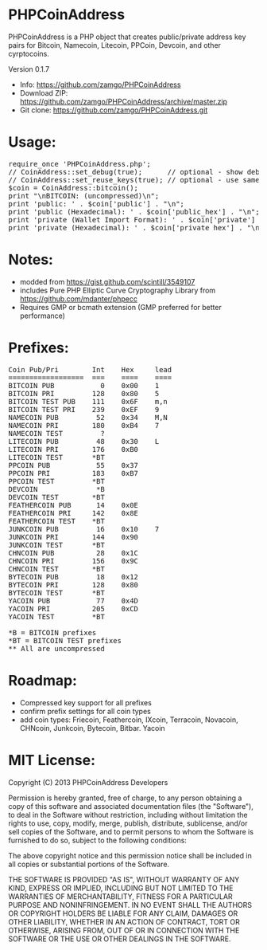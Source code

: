 PHPCoinAddress
==============

PHPCoinAddress is a PHP object that creates public/private address key pairs for 
Bitcoin, Namecoin, Litecoin, PPCoin, Devcoin, and other cyrptocoins.

Version 0.1.7

* Info: https://github.com/zamgo/PHPCoinAddress
* Download ZIP: https://github.com/zamgo/PHPCoinAddress/archive/master.zip
* Git clone: https://github.com/zamgo/PHPCoinAddress.git


Usage:
==============
<pre>
require_once 'PHPCoinAddress.php'; 
// CoinAddress::set_debug(true);      // optional - show debugging messages 
// CoinAddress::set_reuse_keys(true); // optional - use same key for all addresses 
$coin = CoinAddress::bitcoin();  
print "\nBITCOIN: (uncompressed)\n";
print 'public: ' . $coin['public'] . "\n";
print 'public (Hexadecimal): ' . $coin['public_hex'] . "\n";
print 'private (Wallet Import Format): ' . $coin['private'] . "\n";
print 'private (Hexadecimal): ' . $coin['private_hex'] . "\n"; 
</pre>

Notes:
==============
* modded from https://gist.github.com/scintill/3549107
* includes Pure PHP Elliptic Curve Cryptography Library from https://github.com/mdanter/phpecc
* Requires GMP or bcmath extension (GMP preferred for better performance)

Prefixes:
=============
<pre>
Coin Pub/Pri        Int    Hex     lead  
==================  ===    ====    ====
BITCOIN PUB           0    0x00    1  
BITCOIN PRI         128    0x80    5
BITCOIN TEST PUB    111    0x6F    m,n
BITCOIN TEST PRI    239    0xEF    9          
NAMECOIN PUB         52    0x34    M,N
NAMECOIN PRI        180    0xB4    7
NAMECOIN TEST         ?
LITECOIN PUB         48    0x30    L
LITECOIN PRI        176    0xB0
LITECOIN TEST       *BT
PPCOIN PUB           55    0x37
PPCOIN PRI          183    0xB7
PPCOIN TEST         *BT
DEVCOIN              *B
DEVCOIN TEST        *BT
FEATHERCOIN PUB      14    0x0E
FEATHERCOIN PRI     142    0x8E
FEATHERCOIN TEST    *BT
JUNKCOIN PUB         16    0x10    7
JUNKCOIN PRI        144    0x90    
JUNKCOIN TEST       *BT
CHNCOIN PUB          28    0x1C
CHNCOIN PRI         156    0x9C
CHNCOIN TEST        *BT
BYTECOIN PUB         18    0x12 
BYTECOIN PRI        128    0x80 
BYTECOIN TEST       *BT
YACOIN PUB           77    0x4D
YACOIN PRI          205    0xCD
YACOIN TEST         *BT

*B = BITCOIN prefixes
*BT = BITCOIN TEST prefixes
** All are uncompressed
</pre>

Roadmap:
==============
* Compressed key support for all prefixes
* confirm prefix settings for all coin types
* add coin types: Friecoin, Feathercoin, IXcoin, Terracoin, Novacoin, CHNcoin, Junkcoin, Bytecoin, Bitbar. Yacoin


MIT License:
==============
Copyright (C) 2013 PHPCoinAddress Developers

Permission is hereby granted, free of charge, to any person obtaining
a copy of this software and associated documentation files (the "Software"),
to deal in the Software without restriction, including without limitation
the rights to use, copy, modify, merge, publish, distribute, sublicense,
and/or sell copies of the Software, and to permit persons to whom the
Software is furnished to do so, subject to the following conditions:

The above copyright notice and this permission notice shall be included
in all copies or substantial portions of the Software.

THE SOFTWARE IS PROVIDED "AS IS", WITHOUT WARRANTY OF ANY KIND, EXPRESS
OR IMPLIED, INCLUDING BUT NOT LIMITED TO THE WARRANTIES OF MERCHANTABILITY,
FITNESS FOR A PARTICULAR PURPOSE AND NONINFRINGEMENT. IN NO EVENT SHALL
THE AUTHORS OR COPYRIGHT HOLDERS BE LIABLE FOR ANY CLAIM, DAMAGES
OR OTHER LIABILITY, WHETHER IN AN ACTION OF CONTRACT, TORT OR OTHERWISE,
ARISING FROM, OUT OF OR IN CONNECTION WITH THE SOFTWARE OR THE USE OR
OTHER DEALINGS IN THE SOFTWARE.

